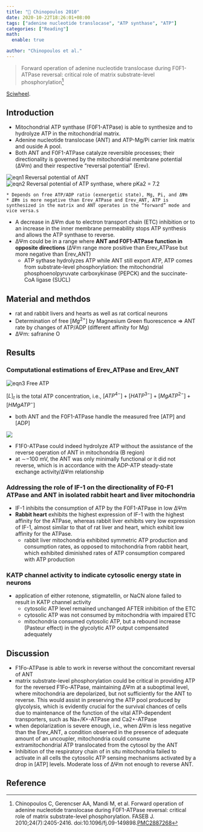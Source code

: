 ```yaml
---
title: "📒 Chinopoulos 2010"
date: 2020-10-22T18:26:01+08:00
tags: ["adenine nucleotide translocase", "ATP synthase", "ATP"]
categories: ["Reading"]
math:
  enable: true

author: "Chinopoulos et al."
---
```


> Forward operation of adenine nucleotide translocase during F0F1-ATPase reversal: critical role of matrix substrate-level phosphorylation[^Chinopoulos2010]

[Sciwheel](https://sciwheel.com/work/#/items/1605967).

<!--more-->

## Introduction
* Mitochondrial ATP synthase (F0F1-ATPase) is able to synthesize and to hydrolyze ATP in the mitochondrial matrix.
* Adenine nucleotide translocase (ANT) and ATP-Mg/Pi carrier link matrix and ouside A pool.
* Both ANT and F0F1-ATPase catalyze reversible processes; their directionality is governed by the mitochondrial membrane potential (ΔΨm) and their respective “reversal potential” (Erev).

![eqn1 Reversal potential of ANT](https://user-images.githubusercontent.com/40054455/86616245-260e2300-bfe8-11ea-9296-7ebc012bcde1.png)
![eqn2 Reversal potential of ATP synthase](https://user-images.githubusercontent.com/40054455/86616251-27d7e680-bfe8-11ea-9fd8-b65bd0708bff.png), where pKa2 = 7.2

    * Depends on free ATP/ADP ratio (exnergetic state), Mg, Pi, and ΔΨm
    * ΔΨm is more negative than Erev_ATPase and Erev_ANT, ATP is synthesized in the matrix and ANT operates in the “forward” mode and vice versa.s
* A decrease in ΔΨm due to electron transport chain (ETC) inhibition or to an increase in the inner membrane permeability stops ATP synthesis and allows the ATP synthase to reverse.
* ΔΨm could be in a range where **ANT and F0F1-ATPase function in opposite directions** (ΔΨm range more positive than Erev_ATPase but more negative than Erev_ANT)
    * ATP sythase hydrolyzes ATP while ANT still export ATP, ATP comes from substrate-level phosphorylation: the mitochondrial phosphoenolpyruvate carboxykinase (PEPCK) and the succinate-CoA ligase (SUCL)

## Material and methdos
* rat and rabbit livers and hearts as well as rat cortical neurons
* Determination of free $[Mg^{2+}]$ by Magnesium Green fluorescence => ANT rate by changes of ATP/ADP (different affinity for Mg)
* ΔΨm: safranine O

## Results
### Computational estimations of Erev_ATPase and Erev_ANT
![eqn3 Free ATP](https://user-images.githubusercontent.com/40054455/86616253-28707d00-bfe8-11ea-8df5-9a132dab5564.png)

$[L]_t$ is the total ATP concentration, i.e., $[ATP^{4−}] + [HATP^{3−}] + [MgATP^{2−}] + [HMgATP^−]$

* both ANT and the F0F1-ATPase handle the measured free [ATP] and [ADP]

![](https://www.ncbi.nlm.nih.gov/pmc/articles/PMC2887268/bin/z380071078190001.jpg)

* F1F0-ATPase could indeed hydrolyze ATP without the assistance of the reverse operation of ANT in mitochondria (B region)
* at ∼−100 mV, the ANT was only minimally functional or it did not reverse, which is in accordance with the ADP-ATP steady-state exchange activity/ΔΨm relationship

### Addressing the role of IF-1 on the directionality of F0-F1 ATPase and ANT in isolated rabbit heart and liver mitochondria

* IF-1 inhibits the consumption of ATP by the F0F1-ATPase in low ΔΨm
* **Rabbit heart** exhibits the highest expression of IF-1 with the highest affinity for the ATPase, whereas rabbit liver exhibits very low expression of IF-1, almost similar to that of rat liver and heart, which exhibit low affinity for the ATPase.
    * rabbit liver mitochondria exhibited symmetric ATP production and consumption rates, as opposed to mitochondria from rabbit heart, which exhibited diminished rates of ATP consumption compared with ATP production

### KATP channel activity to indicate cytosolic energy state in neurons
* application of either rotenone, stigmatellin, or NaCN alone failed to result in KATP channel activity
    * cytosolic ATP level remained unchanged AFTER inhibition of the ETC
    * cytosolic ATP was not consumed by mitochondria with impaired ETC
    * mitochondria consumed cytosolic ATP, but a rebound increase (Pasteur effect) in the glycolytic ATP output compensated adequately

## Discussion
* F1Fo-ATPase is able to work in reverse without the concomitant reversal of ANT
* matrix substrate-level phosphorylation could be critical in providing ATP for the reversed F1Fo-ATPase,
maintaining ΔΨm at a suboptimal level, where mitochondria are depolarized, but not sufficiently for the ANT to reverse. This would assist in preserving the ATP pool produced by glycolysis, which is evidently crucial for the survival chances of cells due to maintenance of the function of the vital ATP-dependent transporters, such as Na+/K+-ATPase and Ca2+-ATPase
* when depolarization is severe enough, i.e., when ΔΨm is less negative than the Erev_ANT, a condition observed in the presence of adequate amount of an uncoupler, mitochondria could consume extramitochondrial ATP translocated from the cytosol by the ANT
* Inhibition of the respiratory chain of in situ mitochondria failed to activate in all cells the cytosolic ATP sensing mechanisms activated by a drop in [ATP] levels. Moderate loss of ΔΨm not enough to reverse ANT.

## Reference
[^Chinopoulos2010]: Chinopoulos C, Gerencser AA, Mandi M, et al. Forward operation of adenine nucleotide translocase during F0F1-ATPase reversal: critical role of matrix substrate-level phosphorylation. FASEB J. 2010;24(7):2405-2416. doi:10.1096/fj.09-149898.[PMC2887268](https://www.ncbi.nlm.nih.gov/pmc/articles/PMC2887268/)
